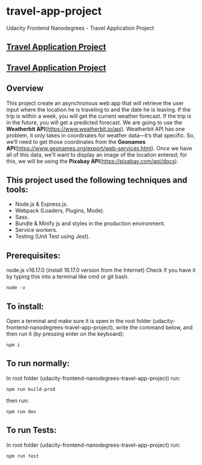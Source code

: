 # travel-app-project
Udacity Frontend Nanodegrees - Travel Application Project

## [Travel Application Project](https://travelapplicationproject-pay53op5.b4a.run/)
## [Travel Application Project](https://travel-application-project.onrender.com/)
## Overview

This project create an asynchronous web app that will retrieve the user input where the location he is traveling to and the date he is leaving. If the trip is within a week, you will get the current weather forecast. If the trip is in the future, you will get a predicted forecast. We are going to use the **Weatherbit API**(https://www.weatherbit.io/api). Weatherbit API has one problem, it only takes in coordinates for weather data—it’s that specific. So, we’ll need to get those coordinates from the **Geonames API**(https://www.geonames.org/export/web-services.html). Once we have all of this data, we’ll want to display an image of the location entered; for this, we will be using the **Pixabay API**(https://pixabay.com/api/docs).

## This project used the following techniques and tools:
* Node.js & Express.js.
* Webpack (Loaders, Plugins, Mode).
* Sass.
* Bundle & Minify js and styles in the production environment.
* Service workers.
* Testing (Unit Test using Jest).
## Prerequisites:

node.js v16.17.0 (install 16.17.0 version from the Internet)
Check if you have it by typing this into a terminal like cmd or git bash.

    node -v

## To install:

Open a terminal and make sure it is open in the root folder (udacity-frontend-nanodegrees-travel-app-project), write the command below, and then run it (by pressing enter on the keyboard):

    npm i

## To run normally:

In root folder (udacity-frontend-nanodegrees-travel-app-project) run:

    npm run build-prod

then run:

    npm run dev
## To run Tests:

In root folder (udacity-frontend-nanodegrees-travel-app-project) run:

    npm run test
